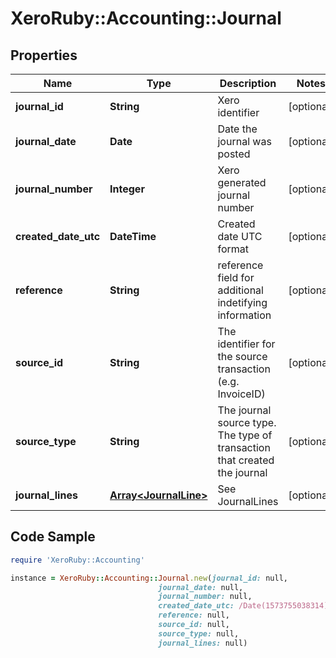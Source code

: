 # XeroRuby::Accounting::Journal

## Properties

Name | Type | Description | Notes
------------ | ------------- | ------------- | -------------
**journal_id** | **String** | Xero identifier | [optional] 
**journal_date** | **Date** | Date the journal was posted | [optional] 
**journal_number** | **Integer** | Xero generated journal number | [optional] 
**created_date_utc** | **DateTime** | Created date UTC format | [optional] 
**reference** | **String** | reference field for additional indetifying information | [optional] 
**source_id** | **String** | The identifier for the source transaction (e.g. InvoiceID) | [optional] 
**source_type** | **String** | The journal source type. The type of transaction that created the journal | [optional] 
**journal_lines** | [**Array&lt;JournalLine&gt;**](JournalLine.md) | See JournalLines | [optional] 

## Code Sample

```ruby
require 'XeroRuby::Accounting'

instance = XeroRuby::Accounting::Journal.new(journal_id: null,
                                 journal_date: null,
                                 journal_number: null,
                                 created_date_utc: /Date(1573755038314)/,
                                 reference: null,
                                 source_id: null,
                                 source_type: null,
                                 journal_lines: null)
```



